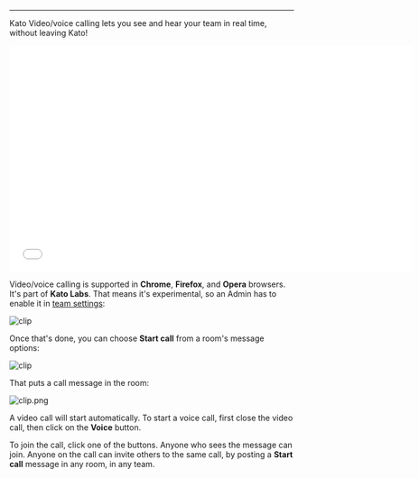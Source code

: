 ***

Kato Video/voice calling lets you see and hear your team in real time, without leaving Kato!

<iframe src="//player.vimeo.com/video/82638945?title=0&amp;byline=0&amp;portrait=0" width="712" height="401" frameborder="0" webkitallowfullscreen mozallowfullscreen allowfullscreen></iframe>

Video/voice calling is supported in **Chrome**, **Firefox**, and **Opera** browsers. It's part of **Kato Labs**. That means it's experimental, so an Admin has to enable it in [team settings](https://app.kato.im/#/membership/):

![clip](https://in.kato.im/943e42f246e492352433013ca8b910d629ae9734ad3c1fdfa71647550ad716b/clip.png)

Once that's done, you can choose **Start call** from a room's message options:

![clip](https://s3.amazonaws.com/kato-share/35131fa262ad4cda6d593742393cf56c72398877268e73401da7923b98076b36/clip.png)

That puts a call message in the room:

![clip.png](https://s3.amazonaws.com/kato-share/c496dca817d36838c2c3bb71e787ac236174b41759822e89136e8bc8f7a3ef48/clip.png)

A video call will start automatically. To start a voice call, first close the video call, then click on the **Voice** button.

To join the call, click one of the buttons. Anyone who sees the message can join. Anyone on the call can invite others to the same call, by posting a **Start call** message in any room, in any team.
